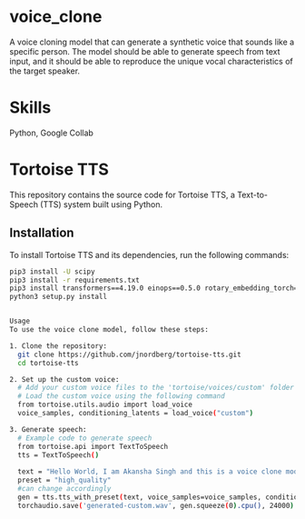 # voice_clone

A voice cloning model that can generate a synthetic voice that sounds like a specific person. The model
should be able to generate speech from text input, and it should be able to reproduce the unique vocal
characteristics of the target speaker.

# Skills
Python, Google Collab

# Tortoise TTS

This repository contains the source code for Tortoise TTS, a Text-to-Speech (TTS) system built using Python.

## Installation

To install Tortoise TTS and its dependencies, run the following commands:

```bash
pip3 install -U scipy
pip3 install -r requirements.txt
pip3 install transformers==4.19.0 einops==0.5.0 rotary_embedding_torch==0.1.5 unidecode==1.3.5
python3 setup.py install


Usage
To use the voice clone model, follow these steps:

1. Clone the repository:
  git clone https://github.com/jnordberg/tortoise-tts.git
  cd tortoise-tts

2. Set up the custom voice:
  # Add your custom voice files to the 'tortoise/voices/custom' folder
  # Load the custom voice using the following command
  from tortoise.utils.audio import load_voice
  voice_samples, conditioning_latents = load_voice("custom")

3. Generate speech:
  # Example code to generate speech
  from tortoise.api import TextToSpeech
  tts = TextToSpeech()
  
  text = "Hello World, I am Akansha Singh and this is a voice clone model built using Python!"
  preset = "high_quality"
  #can change accordingly  
  gen = tts.tts_with_preset(text, voice_samples=voice_samples, conditioning_latents=conditioning_latents, preset=preset)
  torchaudio.save('generated-custom.wav', gen.squeeze(0).cpu(), 24000)






